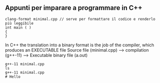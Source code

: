 ## Appunti per imparare a programmare in C++
```
clang-format minimal.cpp // serve per formattare il codice e renderlo più leggibile
int main ( )
{
}
```

In C++ the translation into a binary format is the job of the compiler, which produces an EXECUTABLE file
Source file (minimal.cpp) --> compilation (g++-11) --> Executable binary file (a.out)
```
g++-11 minimal.cpp
ls
g++-11 minimal.cpp
# Hello
